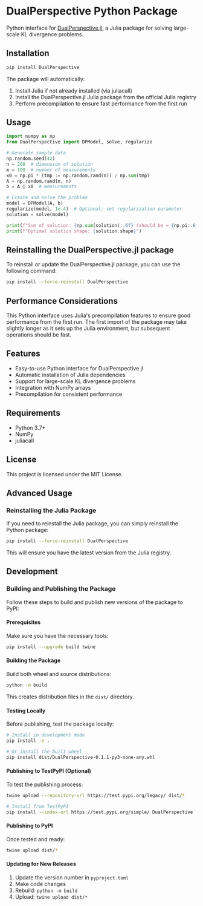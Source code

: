 # DualPerspective Python Package

Python interface for [DualPerspective.jl](https://github.com/MPF-Optimization-Laboratory/DualPerspective.jl), a Julia package for solving large-scale KL divergence problems.

## Installation

```bash
pip install DualPerspective
```

The package will automatically:
1. Install Julia if not already installed (via juliacall)
2. Install the DualPerspective.jl Julia package from the official Julia registry
3. Perform precompilation to ensure fast performance from the first run

## Usage

```python
import numpy as np
from DualPerspective import DPModel, solve, regularize

# Generate sample data
np.random.seed(42)
n = 200  # dimension of solution
m = 100  # number of measurements
x0 = np.pi * (tmp := np.random.rand(n)) / np.sum(tmp)
A = np.random.rand(m, n)
b = A @ x0  # measurements

# Create and solve the problem
model = DPModel(A, b)
regularize(model, 1e-4)  # Optional: set regularization parameter
solution = solve(model)

print(f"Sum of solution: {np.sum(solution):.6f} (should be ≈ {np.pi:.6f})")
print(f"Optimal solution shape: {solution.shape}")
```

## Reinstalling the DualPerspective.jl package

To reinstall or update the DualPerspective.jl package, you can use the following command:

```bash
pip install --force-reinstall DualPerspective
```

## Performance Considerations

This Python interface uses Julia's precompilation features to ensure good performance from the first run. The first import of the package may take slightly longer as it sets up the Julia environment, but subsequent operations should be fast.

## Features

- Easy-to-use Python interface for DualPerspective.jl
- Automatic installation of Julia dependencies
- Support for large-scale KL divergence problems
- Integration with NumPy arrays
- Precompilation for consistent performance

## Requirements

- Python 3.7+
- NumPy
- juliacall

## License

This project is licensed under the MIT License.

## Advanced Usage

### Reinstalling the Julia Package

If you need to reinstall the Julia package, you can simply reinstall the Python package:

```bash
pip install --force-reinstall DualPerspective
```

This will ensure you have the latest version from the Julia registry.

## Development

### Building and Publishing the Package

Follow these steps to build and publish new versions of the package to PyPI:

#### Prerequisites

Make sure you have the necessary tools:

```bash
pip install --upgrade build twine
```

#### Building the Package

Build both wheel and source distributions:

```bash
python -m build
```

This creates distribution files in the `dist/` directory.

#### Testing Locally

Before publishing, test the package locally:

```bash
# Install in development mode
pip install -e .

# Or install the built wheel
pip install dist/DualPerspective-0.1.1-py3-none-any.whl
```

#### Publishing to TestPyPI (Optional)

To test the publishing process:

```bash
twine upload --repository-url https://test.pypi.org/legacy/ dist/*

# Install from TestPyPI
pip install --index-url https://test.pypi.org/simple/ DualPerspective
```

#### Publishing to PyPI

Once tested and ready:

```bash
twine upload dist/*
```

#### Updating for New Releases

1. Update the version number in `pyproject.toml`
2. Make code changes
3. Rebuild: `python -m build`
4. Upload: `twine upload dist/*`
